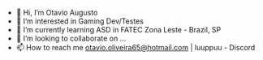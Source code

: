 - 👋 Hi, I’m Otavio Augusto
- 👀 I’m interested in Gaming Dev/Testes
- 🌱 I’m currently learning ASD in FATEC Zona Leste - Brazil, SP
- 💞️ I’m looking to collaborate on ...
- 📫 How to reach me otavio.oliveira65@hotmail.com | luuppuu - Discord
